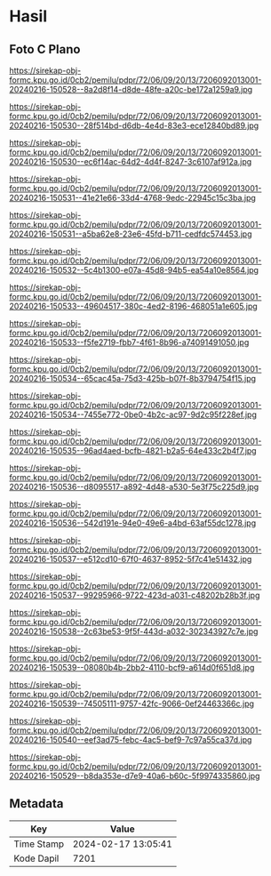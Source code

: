 # Hasil

## Foto C Plano

https://sirekap-obj-formc.kpu.go.id/0cb2/pemilu/pdpr/72/06/09/20/13/7206092013001-20240216-150528--8a2d8f14-d8de-48fe-a20c-be172a1259a9.jpg

https://sirekap-obj-formc.kpu.go.id/0cb2/pemilu/pdpr/72/06/09/20/13/7206092013001-20240216-150530--28f514bd-d6db-4e4d-83e3-ece12840bd89.jpg

https://sirekap-obj-formc.kpu.go.id/0cb2/pemilu/pdpr/72/06/09/20/13/7206092013001-20240216-150530--ec6f14ac-64d2-4d4f-8247-3c6107af912a.jpg

https://sirekap-obj-formc.kpu.go.id/0cb2/pemilu/pdpr/72/06/09/20/13/7206092013001-20240216-150531--41e21e66-33d4-4768-9edc-22945c15c3ba.jpg

https://sirekap-obj-formc.kpu.go.id/0cb2/pemilu/pdpr/72/06/09/20/13/7206092013001-20240216-150531--a5ba62e8-23e6-45fd-b711-cedfdc574453.jpg

https://sirekap-obj-formc.kpu.go.id/0cb2/pemilu/pdpr/72/06/09/20/13/7206092013001-20240216-150532--5c4b1300-e07a-45d8-94b5-ea54a10e8564.jpg

https://sirekap-obj-formc.kpu.go.id/0cb2/pemilu/pdpr/72/06/09/20/13/7206092013001-20240216-150533--49604517-380c-4ed2-8196-468051a1e605.jpg

https://sirekap-obj-formc.kpu.go.id/0cb2/pemilu/pdpr/72/06/09/20/13/7206092013001-20240216-150533--f5fe2719-fbb7-4f61-8b96-a74091491050.jpg

https://sirekap-obj-formc.kpu.go.id/0cb2/pemilu/pdpr/72/06/09/20/13/7206092013001-20240216-150534--65cac45a-75d3-425b-b07f-8b3794754f15.jpg

https://sirekap-obj-formc.kpu.go.id/0cb2/pemilu/pdpr/72/06/09/20/13/7206092013001-20240216-150534--7455e772-0be0-4b2c-ac97-9d2c95f228ef.jpg

https://sirekap-obj-formc.kpu.go.id/0cb2/pemilu/pdpr/72/06/09/20/13/7206092013001-20240216-150535--96ad4aed-bcfb-4821-b2a5-64e433c2b4f7.jpg

https://sirekap-obj-formc.kpu.go.id/0cb2/pemilu/pdpr/72/06/09/20/13/7206092013001-20240216-150536--d8095517-a892-4d48-a530-5e3f75c225d9.jpg

https://sirekap-obj-formc.kpu.go.id/0cb2/pemilu/pdpr/72/06/09/20/13/7206092013001-20240216-150536--542d191e-94e0-49e6-a4bd-63af55dc1278.jpg

https://sirekap-obj-formc.kpu.go.id/0cb2/pemilu/pdpr/72/06/09/20/13/7206092013001-20240216-150537--e512cd10-67f0-4637-8952-5f7c41e51432.jpg

https://sirekap-obj-formc.kpu.go.id/0cb2/pemilu/pdpr/72/06/09/20/13/7206092013001-20240216-150537--99295966-9722-423d-a031-c48202b28b3f.jpg

https://sirekap-obj-formc.kpu.go.id/0cb2/pemilu/pdpr/72/06/09/20/13/7206092013001-20240216-150538--2c63be53-9f5f-443d-a032-302343927c7e.jpg

https://sirekap-obj-formc.kpu.go.id/0cb2/pemilu/pdpr/72/06/09/20/13/7206092013001-20240216-150539--08080b4b-2bb2-4110-bcf9-a614d0f651d8.jpg

https://sirekap-obj-formc.kpu.go.id/0cb2/pemilu/pdpr/72/06/09/20/13/7206092013001-20240216-150539--74505111-9757-42fc-9066-0ef24463366c.jpg

https://sirekap-obj-formc.kpu.go.id/0cb2/pemilu/pdpr/72/06/09/20/13/7206092013001-20240216-150540--eef3ad75-febc-4ac5-bef9-7c97a55ca37d.jpg

https://sirekap-obj-formc.kpu.go.id/0cb2/pemilu/pdpr/72/06/09/20/13/7206092013001-20240216-150529--b8da353e-d7e9-40a6-b60c-5f9974335860.jpg


## Metadata

| Key        | Value               |
| ---------- | ------------------- |
| Time Stamp | 2024-02-17 13:05:41 |
| Kode Dapil | 7201                |



